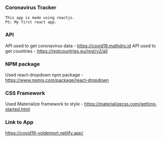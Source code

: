 ### Coronavirus Tracker
```
This app is made using reactjs.
PS: My first react app.
```
### API
API used to get coronavirus data - https://covid19.mathdro.id
API used to get countries - https://restcountries.eu/rest/v2/all
### NPM package
Used react-dropdown npm package - https://www.npmjs.com/package/react-dropdown
### CSS Framework
Used Materialize framework to style - https://materializecss.com/getting-started.html
### Link to App
https://covid19-voldemort.netlify.app/
